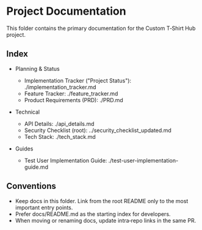 # Project Documentation

This folder contains the primary documentation for the Custom T‑Shirt Hub project.

## Index

- Planning & Status
  - Implementation Tracker ("Project Status"): ./implementation_tracker.md
  - Feature Tracker: ./feature_tracker.md
  - Product Requirements (PRD): ./PRD.md

- Technical
  - API Details: ./api_details.md
  - Security Checklist (root): ../security_checklist_updated.md
  - Tech Stack: ./tech_stack.md

- Guides
  - Test User Implementation Guide: ./test-user-implementation-guide.md

## Conventions

- Keep docs in this folder. Link from the root README only to the most important entry points.
- Prefer docs/README.md as the starting index for developers.
- When moving or renaming docs, update intra‑repo links in the same PR.

